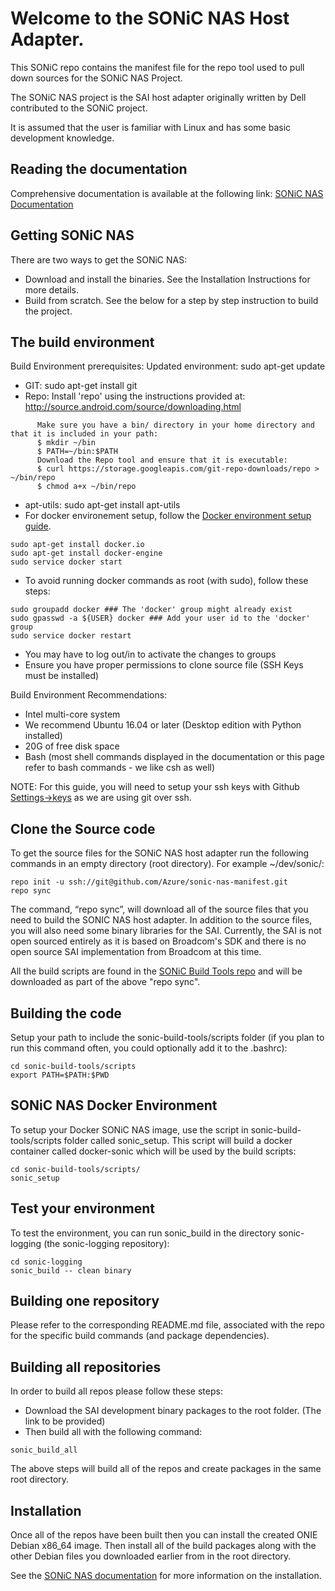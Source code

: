 
Welcome to the SONiC NAS Host Adapter.
======================================
This SONiC repo contains the manifest file for the repo tool used to pull down sources for the SONiC NAS Project.

The SONiC NAS project is the SAI host adapter originally written by Dell contributed to the SONiC project.

It is assumed that the user is familiar with Linux and has some basic development knowledge.   


Reading the documentation
-------------------------
Comprehensive documentation is available at the following link: [SONiC NAS Documentation](https://github.com/Azure/sonic-nas-manifest/wiki)


Getting SONiC NAS
-----------------
There are two ways to get the SONiC NAS:
- Download and install the binaries. See the Installation Instructions for more details.
- Build from scratch. See the below for a step by step instruction to build the project.
 

The build environment
--------------------------------
Build Environment prerequisites:
Updated environment: sudo apt-get update
- GIT: sudo apt-get install git
- Repo: Install 'repo' using the instructions provided at: http://source.android.com/source/downloading.html
```
      Make sure you have a bin/ directory in your home directory and that it is included in your path:
      $ mkdir ~/bin
      $ PATH=~/bin:$PATH
      Download the Repo tool and ensure that it is executable:
      $ curl https://storage.googleapis.com/git-repo-downloads/repo > ~/bin/repo
      $ chmod a+x ~/bin/repo
```
- apt-utils: sudo apt-get install apt-utils
- For docker environement setup, follow the [Docker environment setup guide](https://docs.docker.com/engine/installation/linux/ubuntulinux/).
```
sudo apt-get install docker.io
sudo apt-get install docker-engine
sudo service docker start
```
- To avoid running docker commands as root (with sudo), follow these steps:
```
sudo groupadd docker ### The 'docker' group might already exist
sudo gpasswd -a ${USER} docker ### Add your user id to the 'docker' group
sudo service docker restart
```
- You may have to log out/in to activate the changes to groups   
- Ensure you have proper permissions to clone source file (SSH Keys must be installed)

Build Environment Recommendations:
- Intel multi-core system 
- We recommend Ubuntu 16.04 or later (Desktop edition with Python installed)
- 20G of free disk space 
- Bash (most shell commands displayed in the documentation or this page refer to bash commands - we like csh as well)

NOTE: For this guide, you will need to setup your ssh keys with Github [Settings->keys](https://github.com/settings/keys) as we are using git over ssh. 

Clone the Source code
---------------------
To get the source files for the SONiC NAS host adapter run the following commands in an empty directory (root directory). For example ~/dev/sonic/:
```
repo init -u ssh://git@github.com/Azure/sonic-nas-manifest.git
repo sync
```

The command, “repo sync”, will download all of the source files that you need to build the SONIC NAS host adapter. 
In addition to the source files, you will also need some binary libraries for the SAI. Currently, the SAI is not open 
sourced entirely as it is based on Broadcom's SDK and there is no open source SAI implementation from Broadcom at this time.

All the build scripts are found in the [SONiC Build Tools repo](https://github.com/Azure/sonic-build-tools) and will be downloaded as part of the above "repo sync".

Building the code
-----------------
Setup your path to include the sonic-build-tools/scripts folder (if you plan to run this command often, you could optionally add it to the .bashrc):
```
cd sonic-build-tools/scripts
export PATH=$PATH:$PWD
```

SONiC NAS Docker Environment
----------------------------
To setup your Docker SONiC NAS image, use the script in sonic-build-tools/scripts folder called sonic_setup. This script will build a docker container called docker-sonic which will be used by the build scripts:
```
cd sonic-build-tools/scripts/
sonic_setup
```

Test your environment
---------------------
To test the environment, you can run sonic_build in the directory sonic-logging (the sonic-logging repository): 
```
cd sonic-logging
sonic_build -- clean binary
```

Building one repository
-----------------------
Please refer to the corresponding README.md file, associated with the repo for the specific build commands (and package dependencies).

Building all repositories
---------------------------
In order to build all repos please follow these steps:
- Download the SAI development binary packages to the root folder. (The link to be provided)
- Then build all with the following command:
```
sonic_build_all
```

The above steps will build all of the repos and create packages in the same root directory.

Installation
------------
Once all of the repos have been built then you can install the created ONIE Debian x86_64 image. Then install all of the build packages along with the other Debian files you downloaded earlier from in the root directory.

See the [SONiC NAS documentation](https://github.com/Azure/sonic-nas-manifest/wiki/Install-SONiC-Host-Adapter-on-Dell-S6000-Platform) for more information on the installation.

